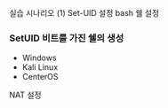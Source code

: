 
실습 시나리오
(1) Set-UID 설정 bash 쉘 설정

### SetUID 비트를 가진 쉘의 생성

- Windows
- Kali Linux
- CenterOS

NAT 설정